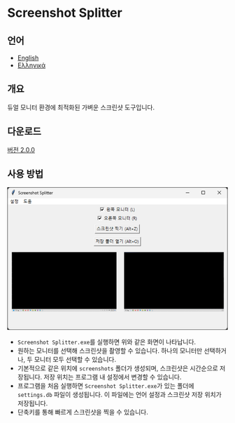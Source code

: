 # Screenshot Splitter

## 언어

- [English](../README.md)
- [Ελληνικά](./README.el.md)

## 개요

듀얼 모니터 환경에 최적화된 가벼운 스크린샷 도구입니다.

## 다운로드

[버전 2.0.0](https://github.com/hwahyeon/screenshot-splitter/releases/tag/v2.0.0)

## 사용 방법

![image](https://raw.githubusercontent.com/hwahyeon/screenshot-splitter/refs/heads/readme/images/ko.png)

- `Screenshot Splitter.exe`를 실행하면 위와 같은 화면이 나타납니다.
- 원하는 모니터를 선택해 스크린샷을 촬영할 수 있습니다. 하나의 모니터만 선택하거나, 두 모니터 모두 선택할 수 있습니다.
- 기본적으로 같은 위치에 `screenshots` 폴더가 생성되며, 스크린샷은 시간순으로 저장됩니다. 저장 위치는 프로그램 내 설정에서 변경할 수 있습니다.
- 프로그램을 처음 실행하면 `Screenshot Splitter.exe`가 있는 폴더에 `settings.db` 파일이 생성됩니다. 이 파일에는 언어 설정과 스크린샷 저장 위치가 저장됩니다.
- 단축키를 통해 빠르게 스크린샷을 찍을 수 있습니다.
